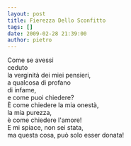 ```yaml
---
layout: post
title: Fierezza Dello Sconfitto
tags: []
date: 2009-02-28 21:39:00
author: pietro
---
```

Come se avessi<br/>ceduto<br/>la verginità dei miei pensieri,<br/>a qualcosa di profano<br/>di infame,<br/>e come puoi chiedere?<br/>È come chiedere la mia onestà,<br/>la mia purezza,<br/>è come chiedere l'amore!<br/>E mi spiace, non sei stata,<br/>ma questa cosa, può solo esser donata!
